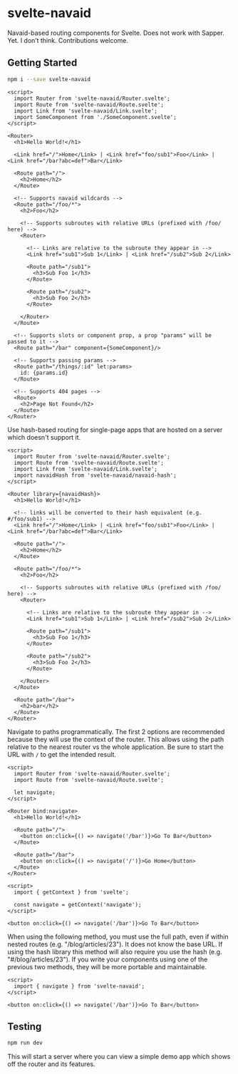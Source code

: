 # svelte-navaid

Navaid-based routing components for Svelte. Does not work with Sapper. Yet. I don’t think. Contributions welcome.

## Getting Started

```bash
npm i --save svelte-navaid
```

```svelte
<script>
  import Router from 'svelte-navaid/Router.svelte';
  import Route from 'svelte-navaid/Route.svelte';
  import Link from 'svelte-navaid/Link.svelte';
  import SomeComponent from './SomeComponent.svelte';
</script>

<Router>
  <h1>Hello World!</h1>

  <Link href="/">Home</Link> | <Link href="foo/sub1">Foo</Link> | <Link href="/bar?abc=def">Bar</Link>

  <Route path="/">
    <h2>Home</h2>
  </Route>

  <!-- Supports navaid wildcards -->
  <Route path="/foo/*">
    <h2>Foo</h2>

    <!-- Supports subroutes with relative URLs (prefixed with /foo/ here) -->
    <Router>

      <!-- Links are relative to the subroute they appear in -->
      <Link href="sub1">Sub 1</Link> | <Link href="/sub2">Sub 2</Link>

      <Route path="/sub1">
        <h3>Sub Foo 1</h3>
      </Route>

      <Route path="/sub2">
        <h3>Sub Foo 2</h3>
      </Route>

    </Router>
  </Route>

  <!-- Supports slots or component prop, a prop "params" will be passed to it -->
  <Route path="/bar" component={SomeComponent}/>

  <!-- Supports passing params -->
  <Route path="/things/:id" let:params>
    id: {params.id}
  </Route>

  <!-- Supports 404 pages -->
  <Route>
    <h2>Page Not Found</h2>
  </Route>
</Router>
```

Use hash-based routing for single-page apps that are hosted on a server which doesn't support it.

```svelte
<script>
  import Router from 'svelte-navaid/Router.svelte';
  import Route from 'svelte-navaid/Route.svelte';
  import Link from 'svelte-navaid/Link.svelte';
  import navaidHash from 'svelte-navaid/navaid-hash';
</script>

<Router library={navaidHash}>
  <h1>Hello World!</h1>

  <!-- links will be converted to their hash equivalent (e.g. #/foo/sub1) -->
  <Link href="/">Home</Link> | <Link href="foo/sub1">Foo</Link> | <Link href="/bar?abc=def">Bar</Link>

  <Route path="/">
    <h2>Home</h2>
  </Route>

  <Route path="/foo/*">
    <h2>Foo</h2>

    <!-- Supports subroutes with relative URLs (prefixed with /foo/ here) -->
    <Router>

      <!-- Links are relative to the subroute they appear in -->
      <Link href="sub1">Sub 1</Link> | <Link href="/sub2">Sub 2</Link>

      <Route path="/sub1">
        <h3>Sub Foo 1</h3>
      </Route>

      <Route path="/sub2">
        <h3>Sub Foo 2</h3>
      </Route>

    </Router>
  </Route>

  <Route path="/bar">
    <h2>bar</h2>
  </Route>
</Router>
```

Navigate to paths programmatically. The first 2 options are recommended because they will use the context of the router.
This allows using the path relative to the nearest router vs the whole application. Be sure to start the URL with `/` to
get the intended result.

```svelte
<script>
  import Router from 'svelte-navaid/Router.svelte';
  import Route from 'svelte-navaid/Route.svelte';

  let navigate;
</script>

<Router bind:navigate>
  <h1>Hello World!</h1>

  <Route path="/">
    <button on:click={() => navigate('/bar')}>Go To Bar</button>
  </Route>

  <Route path="/bar">
    <button on:click={() => navigate('/')}>Go Home</button>
  </Route>
</Router>
```


```svelte
<script>
  import { getContext } from 'svelte';

  const navigate = getContext('navigate');
</script>

<button on:click={() => navigate('/bar')}>Go To Bar</button>
```

When using the following method, you must use the full path, even if within nested routes (e.g. "/blog/articles/23"). It
does not know the base URL. If using the hash library this method will also require you use the hash (e.g. "#/blog/articles/23").
If you write your components using one of the previous two methods, they will be more portable and maintainable.

```svelte
<script>
  import { navigate } from 'svelte-navaid';
</script>

<button on:click={() => navigate('/bar')}>Go To Bar</button>
```

## Testing

```bash
npm run dev
```

This will start a server where you can view a simple demo app which shows off the router and its features.
